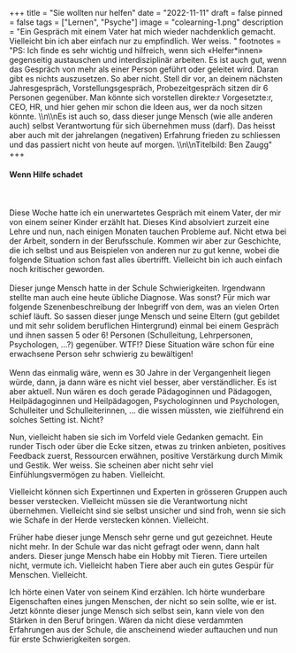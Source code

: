 +++
title = "Sie wollten nur helfen"
date = "2022-11-11"
draft = false
pinned = false
tags = ["Lernen", "Psyche"]
image = "colearning-1.png"
description = "Ein Gespräch mit einem Vater hat mich wieder nachdenklich gemacht. Vielleicht bin ich aber einfach nur zu empfindlich. Wer weiss. "
footnotes = "PS: Ich finde es sehr wichtig und hilfreich, wenn sich «Helfer*innen» gegenseitig austauschen und interdisziplinär arbeiten. Es ist auch gut, wenn das Gespräch von mehr als einer Person geführt oder geleitet wird. Daran gibt es nichts auszusetzen. So aber nicht. Stell dir vor, an deinem nächsten Jahresgespräch, Vorstellungsgespräch, Probezeitgespräch sitzen dir 6 Personen gegenüber. Man könnte sich vorstellen direkte:r Vorgesetzte:r, CEO, HR, und hier gehen mir schon die Ideen aus, wer da noch sitzen könnte. \\\n\\\nEs ist auch so, dass dieser junge Mensch (wie alle anderen auch) selbst Verantwortung für sich übernehmen muss (darf). Das heisst aber auch mit der jahrelangen (negativen) Erfahrung frieden zu schliessen und das passiert nicht von heute auf morgen. \\\n\\\nTitelbild: Ben Zaugg"
+++
#### Wenn Hilfe schadet

\
\
Diese Woche hatte ich ein unerwartetes Gespräch mit einem Vater, der mir von einem seiner Kinder erzählt hat. Dieses Kind absolviert zurzeit eine Lehre und nun, nach einigen Monaten tauchen Probleme auf. Nicht etwa bei der Arbeit, sondern in der Berufsschule. Kommen wir aber zur Geschichte, die ich selbst und aus Beispielen von anderen nur zu gut kenne, wobei die folgende Situation schon fast alles übertrifft. Vielleicht bin ich auch einfach noch kritischer geworden. \
\
Dieser junge Mensch hatte in der Schule Schwierigkeiten. Irgendwann stellte man auch eine heute übliche Diagnose. Was sonst? Für mich war folgende Szenenbeschreibung der Inbegriff von dem, was an vielen Orten schief läuft. So sassen dieser junge Mensch und seine Eltern (gut gebildet und mit sehr solidem beruflichen Hintergrund) einmal bei einem Gespräch und ihnen sassen 5 oder 6! Personen (Schulleitung, Lehrpersonen, Psychologen, ...?) gegenüber. WTF!? Diese Situation wäre schon für eine erwachsene Person sehr schwierig zu bewältigen! \
\
Wenn das einmalig wäre, wenn es 30 Jahre in der Vergangenheit liegen würde, dann, ja dann wäre es nicht viel besser, aber verständlicher. Es ist aber aktuell. Nun wären es doch gerade Pädagoginnen und Pädagogen, Heilpädagoginnen und Heilpädagogen, Psychologinnen und Psychologen, Schulleiter und Schulleiterinnen, ... die wissen müssten, wie zielführend ein solches Setting ist. Nicht? 

Nun, vielleicht haben sie sich im Vorfeld viele Gedanken gemacht. Ein runder Tisch oder über die Ecke sitzen, etwas zu trinken anbieten, positives Feedback zuerst, Ressourcen erwähnen, positive Verstärkung durch Mimik und Gestik. Wer weiss. Sie scheinen aber nicht sehr viel Einfühlungsvermögen zu haben. Vielleicht. 

Vielleicht können sich Expertinnen und Experten in grösseren Gruppen auch besser verstecken. Vielleicht müssen sie die Verantwortung nicht übernehmen. Vielleicht sind sie selbst unsicher und sind froh, wenn sie sich wie Schafe in der Herde verstecken können. Vielleicht. 

Früher habe dieser junge Mensch sehr gerne und gut gezeichnet. Heute nicht mehr. In der Schule war das nicht gefragt oder wenn, dann halt anders. Dieser junge Mensch habe ein Hobby mit Tieren. Tiere urteilen nicht, vermute ich. Vielleicht haben Tiere aber auch ein gutes Gespür für Menschen. Vielleicht. 

Ich hörte einen Vater von seinem Kind erzählen. Ich hörte wunderbare Eigenschaften eines jungen Menschen, der nicht so sein sollte, wie er ist. Jetzt könnte dieser junge Mensch sich selbst sein, kann viele von den Stärken in den Beruf bringen. Wären da nicht diese verdammten Erfahrungen aus der Schule, die anscheinend wieder auftauchen und nun für erste Schwierigkeiten sorgen.
